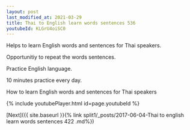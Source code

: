 ```yaml
---
layout: post
last_modified_at: 2021-03-29
title: Thai to English learn words sentences 536 
youtubeId: KLGrU4oiSC0
---
```

 
 
Helps to learn English words and sentences for Thai speakers.

Opportunitiy to repeat the words sentences. 

Practice English language. 
 
10 minutes practice every day. 
 
How to learn English words and sentences for Thai speakers 
 
{% include youtubePlayer.html id=page.youtubeId %}
 
 
[Next]({{ site.baseurl }}{% link  split1/_posts/2017-06-04-Thai to english learn words sentences 422 .md%})
 
